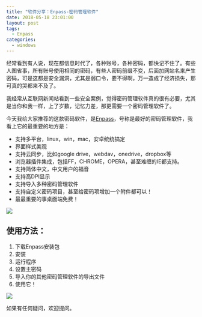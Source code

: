 ```yaml
---
title: "软件分享：Enpass-密码管理软件"
date: 2018-05-18 23:01:00
layout: post
tags: 
  - Enpass
categories:
  - windows
---
```

经常看到有人说，现在都信息时代了，各种账号，各种密码，都快记不住了。有些人图省事，所有账号使用相同的密码，有些人密码前缀不变，后面加网站名来产生密码，可是这都是安全漏洞，尤其是弱口令，要不得啊，万一造成了经济损失，那可真的哭都来不及了。

我经常从互联网新闻站看到一些安全案例，觉得密码管理软件真的很有必要，尤其是当你和我一样，上了岁数，记忆力差，那更需要一个密码管理软件了。


<!--more-->


今天我给大家推荐的这款密码软件，是[Enpass](https://www.enpass.io)，号称是最好的密码管理软件，我看上它的最重要的地方是：

- 支持多平台，linux，win，mac，安卓统统搞定
- 界面样式美观
- 支持云同步，比如google drive，webdav，onedrive，dropbox等
- 浏览器插件集成，包括FF，CHROME，OPERA，甚至难缠的IE都支持。
- 支持简体中文，中文用户的福音
- 支持高DPI显示
- 支持导入多种密码管理软件
- 支持自定义密码项目，甚至给密码项增加一个附件都可以！
- 最最重要的事桌面端免费！

![](https://image.bestzhou.us/img/TIM-20180518223205.png)

## 使用方法：

1. 下载Enpass安装包
2. 安装
3. 运行程序
4. 设置主密码
5. 导入你的其他密码管理软件的导出文件
6. 使用它！

![](https://image.bestzhou.us/img/TIM-20180518225924.png)

如果有任何疑问，欢迎提问。